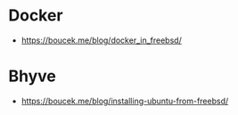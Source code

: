 # Docker 
- https://boucek.me/blog/docker_in_freebsd/


# Bhyve
- https://boucek.me/blog/installing-ubuntu-from-freebsd/

